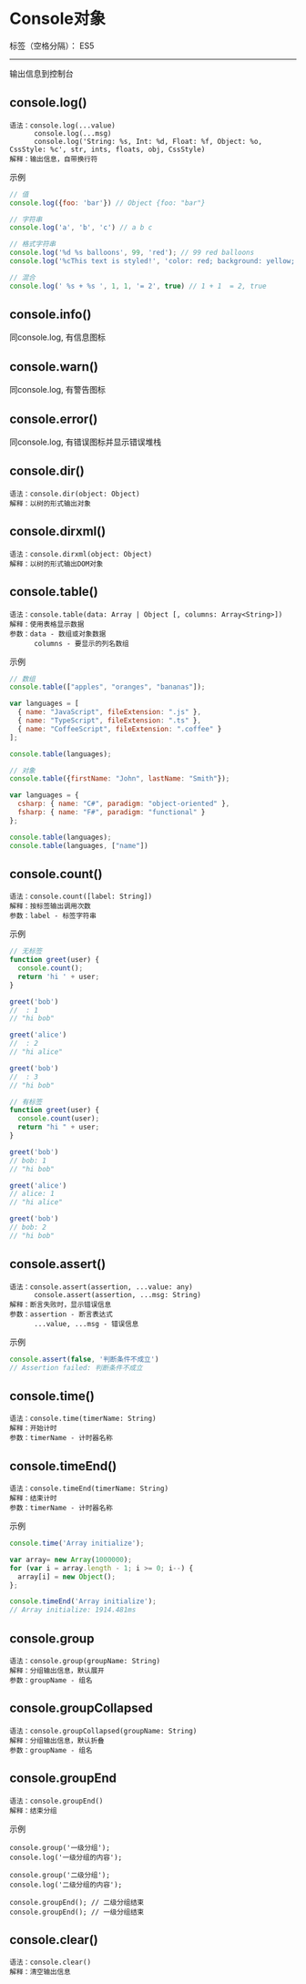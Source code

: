 # Console对象

标签（空格分隔）： ES5

---

输出信息到控制台

## console.log()

```
语法：console.log(...value)
      console.log(...msg)
      console.log('String: %s, Int: %d, Float: %f, Object: %o, CssStyle: %c', str, ints, floats, obj, CssStyle)
解释：输出信息，自带换行符
```

示例

```javascript
// 值
console.log({foo: 'bar'}) // Object {foo: "bar"}

// 字符串
console.log('a', 'b', 'c') // a b c

// 格式字符串
console.log('%d %s balloons', 99, 'red'); // 99 red balloons
console.log('%cThis text is styled!', 'color: red; background: yellow; font-size: 24px;') // 黄底红字的This text is styled

// 混合
console.log(' %s + %s ', 1, 1, '= 2', true) // 1 + 1  = 2, true
```

## console.info()

同console.log, 有信息图标

## console.warn()

同console.log, 有警告图标

## console.error()

同console.log, 有错误图标并显示错误堆栈

## console.dir()

```
语法：console.dir(object: Object)
解释：以树的形式输出对象
```

## console.dirxml()

```
语法：console.dirxml(object: Object)
解释：以树的形式输出DOM对象
```

## console.table()

```
语法：console.table(data: Array | Object [, columns: Array<String>])
解释：使用表格显示数据
参数：data - 数组或对象数据
      columns - 要显示的列名数组
```

示例

```javascript
// 数组
console.table(["apples", "oranges", "bananas"]);

var languages = [
  { name: "JavaScript", fileExtension: ".js" },
  { name: "TypeScript", fileExtension: ".ts" },
  { name: "CoffeeScript", fileExtension: ".coffee" }
];

console.table(languages);

// 对象
console.table({firstName: "John", lastName: "Smith"});

var languages = {
  csharp: { name: "C#", paradigm: "object-oriented" },
  fsharp: { name: "F#", paradigm: "functional" }
};

console.table(languages);
console.table(languages, ["name"])
```

## console.count()

```
语法：console.count([label: String])
解释：按标签输出调用次数
参数：label - 标签字符串
```

示例

```javascript
// 无标签
function greet(user) {
  console.count();
  return 'hi ' + user;
}

greet('bob')
//  : 1
// "hi bob"

greet('alice')
//  : 2
// "hi alice"

greet('bob')
//  : 3
// "hi bob"

// 有标签
function greet(user) {
  console.count(user);
  return "hi " + user;
}

greet('bob')
// bob: 1
// "hi bob"

greet('alice')
// alice: 1
// "hi alice"

greet('bob')
// bob: 2
// "hi bob"
```

## console.assert()

```
语法：console.assert(assertion, ...value: any)
      console.assert(assertion, ...msg: String)
解释：断言失败时，显示错误信息
参数：assertion - 断言表达式
      ...value, ...msg - 错误信息
```

示例

```javascript
console.assert(false, '判断条件不成立')
// Assertion failed: 判断条件不成立
```

## console.time()

```
语法：console.time(timerName: String)
解释：开始计时
参数：timerName - 计时器名称
```

## console.timeEnd()

```
语法：console.timeEnd(timerName: String)
解释：结束计时
参数：timerName - 计时器名称
```

示例

```javascript
console.time('Array initialize');

var array= new Array(1000000);
for (var i = array.length - 1; i >= 0; i--) {
  array[i] = new Object();
};

console.timeEnd('Array initialize');
// Array initialize: 1914.481ms
```

## console.group

```
语法：console.group(groupName: String)
解释：分组输出信息，默认展开
参数：groupName - 组名
```

## console.groupCollapsed

```
语法：console.groupCollapsed(groupName: String)
解释：分组输出信息，默认折叠
参数：groupName - 组名
```

## console.groupEnd

```
语法：console.groupEnd()
解释：结束分组
```

示例

```javscript
console.group('一级分组');
console.log('一级分组的内容');

console.group('二级分组');
console.log('二级分组的内容');

console.groupEnd(); // 二级分组结束
console.groupEnd(); // 一级分组结束
```

## console.clear()

```
语法：console.clear()
解释：清空输出信息
```

